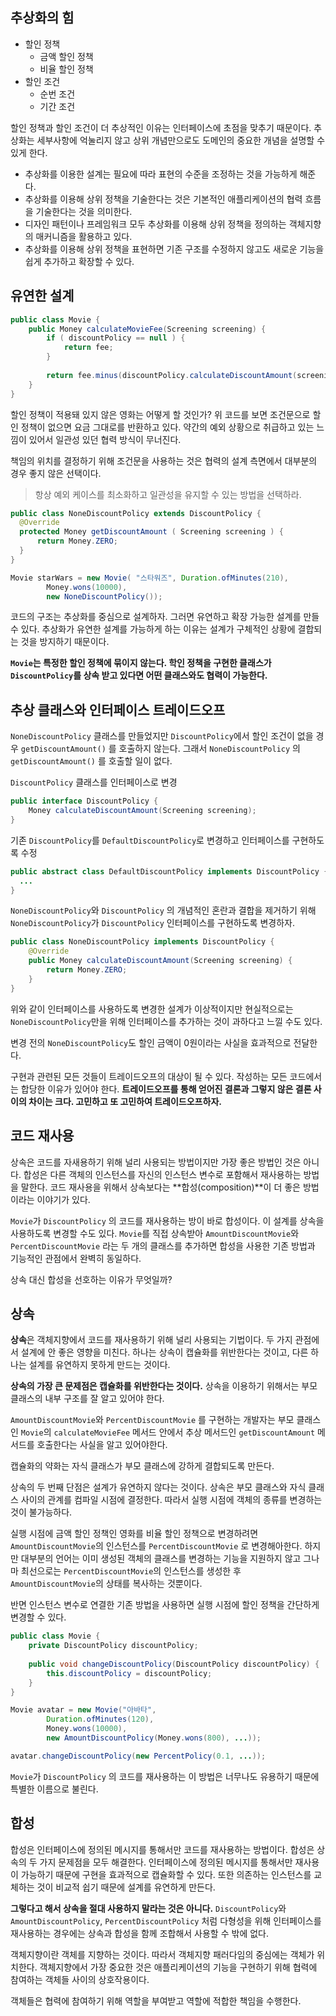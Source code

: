 ## 추상화의 힘
- 할인 정책
  - 금액 할인 정책
  - 비율 할인 정책
- 할인 조건
  - 순번 조건
  - 기간 조건

할인 정책과 할인 조건이 더 추상적인 이유는 인터페이스에 초점을 맞추기 때문이다.
추상화는 세부사항에 억눌리지 않고 상위 개념만으로도 도메인의 중요한 개념을 설명할 수 있게 한다.

- 추상화를 이용한 설계는 필요에 따라 표현의 수준을 조정하는 것을 가능하게 해준다.
- 추상화를 이용해 상위 정책을 기술한다는 것은 기본적인 애플리케이션의 협력 흐름을 기술한다는 것을 의미한다.
- 디자인 패턴이나 프레임워크 모두 추상화를 이용해 상위 정책을 정의하는 객체지향의 매커니즘을 활용하고 있다.
- 추상화를 이용해 상위 정책을 표현하면 기존 구조를 수정하지 않고도 새로운 기능을 쉽게 추가하고 확장할 수 있다.

## 유연한 설계
```java
public class Movie {
    public Money calculateMovieFee(Screening screening) {
        if ( discountPolicy == null ) {
            return fee;
        }
        
        return fee.minus(discountPolicy.calculateDiscountAmount(screening));
    }
}
```

할인 정책이 적용돼 있지 않은 영화는 어떻게 할 것인가?
위 코드를 보면 조건문으로 할인 정책이 없으면 요금 그대로를 반환하고 있다. 약간의 예외 상황으로 취급하고 있는 느낌이 있어서 일관성 있던 협력 방식이 무너진다.

책임의 위치를 결정하기 위해 조건문을 사용하는 것은 협력의 설계 측면에서 대부분의 경우 좋지 않은 선택이다.
> 항상 예외 케이스를 최소화하고 일관성을 유지할 수 있는 방법을 선택하라.

```java
public class NoneDiscountPolicy extends DiscountPolicy {
  @Override
  protected Money getDiscountAmount ( Screening screening ) {
      return Money.ZERO;
  }
}
```

```java
Movie starWars = new Movie( "스타워즈", Duration.ofMinutes(210),
        Money.wons(10000),
        new NoneDiscountPolicy());
```

코드의 구조는 추상화를 중심으로 설계하자. 그러면 유연하고 확장 가능한 설계를 만들 수 있다.
추상화가 유연한 설계를 가능하게 하는 이유는 설계가 구체적인 상황에 결합되는 것을 방지하기 때문이다.

**`Movie`는 특정한 할인 정책에 묶이지 않는다. 학인 정책을 구현한 클래스가 `DiscountPolicy`를 상속 받고 있다면 어떤 클래스와도 협력이 가능한다.**

## 추상 클래스와 인터페이스 트레이드오프
`NoneDiscountPolicy` 클래스를 만들었지만 `DiscountPolicy`에서 할인 조건이 없을 경우 `getDiscountAmount()` 를 호출하지 않는다.
그래서 `NoneDiscountPolicy` 의 `getDiscountAmount()` 를 호출할 일이 없다.

`DiscountPolicy` 클래스를 인터페이스로 변경
```java
public interface DiscountPolicy {
    Money calculateDiscountAmount(Screening screening);
}
```

기존 `DiscountPolicy`를 `DefaultDiscountPolicy`로 변경하고 인터페이스를 구현하도록 수정
```java
public abstract class DefaultDiscountPolicy implements DiscountPolicy {
  ...
}
```

`NoneDiscountPolicy`와 `DiscountPolicy` 의 개념적인 혼란과 결합을 제거하기 위해 `NoneDiscountPolicy`가 `DiscountPolicy` 인터페이스를 구현하도록 변경하자.

```java
public class NoneDiscountPolicy implements DiscountPolicy {
    @Override
    public Money calculateDiscountAmount(Screening screening) {
        return Money.ZERO;
    }
}
```
위와 같이 인터페이스를 사용하도록 변경한 설계가 이상적이지만 현실적으로는 `NoneDiscountPolicy`만을 위해 인터페이스를 추가하는 것이 과하다고 느낄 수도 있다.

변경 전의 `NoneDiscountPolicy`도 할인 금액이 0원이라는 사실을 효과적으로 전달한다.

구현과 관련된 모든 것들이 트레이드오프의 대상이 될 수 있다.
작성하는 모든 코드에서는 합당한 이유가 있어야 한다.
**트레이드오프를 통해 얻어진 결론과 그렇지 않은 결론 사이의 차이는 크다. 고민하고 또 고민하여 트레이드오프하자.**

## 코드 재사용
상속은 코드를 자새용하기 위해 널리 사용되는 방법이지만 가장 좋은 방법인 것은 아니다.
합성은 다른 객체의 인스턴스를 자신의 인스턴스 변수로 포함해서 재사용하는 방법을 말한다.
코드 재사용을 위해서 상속보다는 **합성(composition)**이 더 좋은 방법이라는 이야기가 있다.

`Movie`가 `DiscountPolicy` 의 코드를 재사용하는 방이 바로 합성이다.
이 설계를 상속을 사용하도록 변경할 수도 있다.
`Movie`를 직접 상속받아 `AmountDiscountMovie`와 `PercentDiscountMovie` 라는 두 개의 클래스를 추가하면 합성을 사용한 기존 방법과 기능적인 관점에서 완벽히 동일하다.

상속 대신 합성을 선호하는 이유가 무엇일까?

## 상속
**상속**은 객체지향에서 코드를 재사용하기 위해 널리 사용되는 기법이다.
두 가지 관점에서 설계에 안 좋은 영향을 미친다. 하나는 상속이 캡슐화를 위반한다는 것이고, 다른 하나는 설계를 유연하지 못하게 만드는 것이다.

**상속의 가장 큰 문제점은 캡슐화를 위반한다는 것이다.**
상속을 이용하기 위해서는 부모 클래스의 내부 구조를 잘 알고 있어야 한다.

`AmountDiscountMovie`와 `PercentDiscountMovie` 를 구현하는 개발자는 부모 클래스인 `Movie`의 `calculateMovieFee` 메서드 안에서 추상 메서드인 `getDiscountAmount` 메서드를 호출한다는 사실을 알고 있어야한다.

캡슐화의 약화는 자식 클래스가 부모 클래스에 강하게 결합되도록 만든다.

상속의 두 번째 단점은 설계가 유연하지 않다는 것이다. 상속은 부모 클래스와 자식 클래스 사이의 관계를 컴파일 시점에 결정한다. 따라서 실행 시점에 객체의 종류를 변경하는 것이 불가능하다.

실행 시점에 금액 할인 정책인 영화를 비율 할인 정책으로 변경하려면 `AmountDiscountMovie`의 인스턴스를 `PercentDiscountMovie` 로 변경해아한다.
하지만 대부분의 언어는 이미 생성된 객체의 클래스를 변경하는 기능을 지원하지 않고 그나마 최선으로는 `PercentDiscountMovie`의 인스턴스를 생성한 후 `AmountDiscountMovie`의 상태를 복사하는 것뿐이다.

반면 인스턴스 변수로 연결한 기존 방법을 사용하면 실행 시점에 할인 정책을 간단하게 변경할 수 있다.
```java
public class Movie {
    private DiscountPolicy discountPolicy;
    
    public void changeDiscountPolicy(DiscountPolicy discountPolicy) {
        this.discountPolicy = discountPolicy;
    }
}
```

```java
Movie avatar = new Movie("아바타",
        Duration.ofMinutes(120),
        Money.wons(10000),
        new AmountDiscountPolicy(Money.wons(800), ...));

avatar.changeDiscountPolicy(new PercentPolicy(0.1, ...));
```
`Movie`가 `DiscountPolicy` 의 코드를 재사용하는 이 방법은 너무나도 유용하기 때문에 특별한 이름으로 불린다.

## 합성
합성은 인터페이스에 정의된 메시지를 통해서만 코드를 재사용하는 방법이다.
합성은 상속의 두 가지 문제점을 모두 해결한다. 인터페이스에 정의된 메시지를 통해서만 재사용이 가능하기 때문에 구현을 효과적으로 캡슐화할 수 있다.
또한 의존하는 인스턴스를 교체하는 것이 비교적 쉽기 때문에 설계를 유연하게 만든다.

**그렇다고 해서 상속을 절대 사용하지 말라는 것은 아니다.** `DiscountPolicy`와 `AmountDiscountPolicy`, `PercentDiscountPolicy` 처럼 다형성을 위해 인터페이스를
재사용하는 경우에는 상속과 합성을 함께 조합해서 사용할 수 밖에 없다.

객체지향이란 객체를 지향하는 것이다. 따라서 객체지향 패러다임의 중심에는 객체가 위치한다.
객체지향에서 가장 중요한 것은 애플리케이션의 기능을 구현하기 위해 협력에 참여하는 객체들 사이의 상호작용이다.

객체들은 협력에 참여하기 위해 역할을 부여받고 역할에 적합한 책임을 수행한다.


